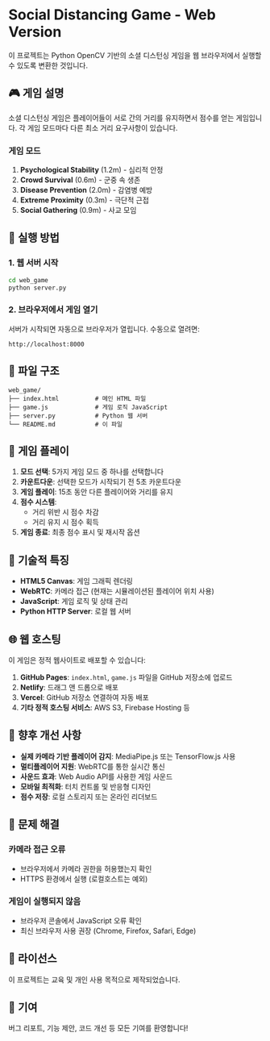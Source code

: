 # Social Distancing Game - Web Version

이 프로젝트는 Python OpenCV 기반의 소셜 디스턴싱 게임을 웹 브라우저에서 실행할 수 있도록 변환한 것입니다.

## 🎮 게임 설명

소셜 디스턴싱 게임은 플레이어들이 서로 간의 거리를 유지하면서 점수를 얻는 게임입니다. 각 게임 모드마다 다른 최소 거리 요구사항이 있습니다.

### 게임 모드
1. **Psychological Stability** (1.2m) - 심리적 안정
2. **Crowd Survival** (0.6m) - 군중 속 생존
3. **Disease Prevention** (2.0m) - 감염병 예방
4. **Extreme Proximity** (0.3m) - 극단적 근접
5. **Social Gathering** (0.9m) - 사교 모임

## 🚀 실행 방법

### 1. 웹 서버 시작
```bash
cd web_game
python server.py
```

### 2. 브라우저에서 게임 열기
서버가 시작되면 자동으로 브라우저가 열립니다. 수동으로 열려면:
```
http://localhost:8000
```

## 📁 파일 구조

```
web_game/
├── index.html          # 메인 HTML 파일
├── game.js             # 게임 로직 JavaScript
├── server.py           # Python 웹 서버
└── README.md           # 이 파일
```

## 🎯 게임 플레이

1. **모드 선택**: 5가지 게임 모드 중 하나를 선택합니다
2. **카운트다운**: 선택한 모드가 시작되기 전 5초 카운트다운
3. **게임 플레이**: 15초 동안 다른 플레이어와 거리를 유지
4. **점수 시스템**: 
   - 거리 위반 시 점수 차감
   - 거리 유지 시 점수 획득
5. **게임 종료**: 최종 점수 표시 및 재시작 옵션

## 🔧 기술적 특징

- **HTML5 Canvas**: 게임 그래픽 렌더링
- **WebRTC**: 카메라 접근 (현재는 시뮬레이션된 플레이어 위치 사용)
- **JavaScript**: 게임 로직 및 상태 관리
- **Python HTTP Server**: 로컬 웹 서버

## 🌐 웹 호스팅

이 게임은 정적 웹사이트로 배포할 수 있습니다:

1. **GitHub Pages**: `index.html`, `game.js` 파일을 GitHub 저장소에 업로드
2. **Netlify**: 드래그 앤 드롭으로 배포
3. **Vercel**: GitHub 저장소 연결하여 자동 배포
4. **기타 정적 호스팅 서비스**: AWS S3, Firebase Hosting 등

## 🔮 향후 개선 사항

- **실제 카메라 기반 플레이어 감지**: MediaPipe.js 또는 TensorFlow.js 사용
- **멀티플레이어 지원**: WebRTC를 통한 실시간 통신
- **사운드 효과**: Web Audio API를 사용한 게임 사운드
- **모바일 최적화**: 터치 컨트롤 및 반응형 디자인
- **점수 저장**: 로컬 스토리지 또는 온라인 리더보드

## 🐛 문제 해결

### 카메라 접근 오류
- 브라우저에서 카메라 권한을 허용했는지 확인
- HTTPS 환경에서 실행 (로컬호스트는 예외)

### 게임이 실행되지 않음
- 브라우저 콘솔에서 JavaScript 오류 확인
- 최신 브라우저 사용 권장 (Chrome, Firefox, Safari, Edge)

## 📝 라이선스

이 프로젝트는 교육 및 개인 사용 목적으로 제작되었습니다.

## 🤝 기여

버그 리포트, 기능 제안, 코드 개선 등 모든 기여를 환영합니다!

